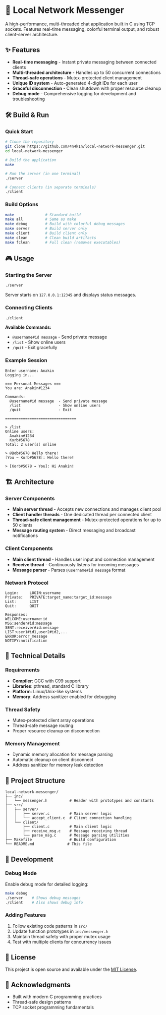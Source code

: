 # 🚀 Local Network Messenger

A high-performance, multi-threaded chat application built in C using TCP sockets. Features real-time messaging, colorful terminal output, and robust client-server architecture.

## ✨ Features

- **Real-time messaging** - Instant private messaging between connected clients
- **Multi-threaded architecture** - Handles up to 50 concurrent connections
- **Thread-safe operations** - Mutex-protected client management
- **Unique ID system** - Auto-generated 4-digit IDs for each user
- **Graceful disconnection** - Clean shutdown with proper resource cleanup
- **Debug mode** - Comprehensive logging for development and troubleshooting

## 🛠️ Build & Run

### Quick Start
```bash
# Clone the repository
git clone https://github.com/4n4k1n/local-network-messenger.git
cd local-network-messenger

# Build the application
make

# Run the server (in one terminal)
./server

# Connect clients (in separate terminals)
./client
```

### Build Options
```bash
make              # Standard build
make all          # Same as make
make debug        # Build with colorful debug messages
make server       # Build server only
make client       # Build client only
make clean        # Clean build artifacts
make fclean       # Full clean (removes executables)
```

## 🎮 Usage

### Starting the Server
```bash
./server
```
Server starts on `127.0.0.1:12345` and displays status messages.

### Connecting Clients
```bash
./client
```

**Available Commands:**
- `@username#id message` - Send private message
- `/list` - Show online users
- `/quit` - Exit gracefully

### Example Session
```
Enter username: Anakin
Logging in...

=== Personal Messages ===
You are: Anakin#1234

Commands:
  @username#id message  - Send private message
  /list                 - Show online users
  /quit                 - Exit

================================

> /list
Online users:
  Anakin#1234
  Korb#5678
Total: 2 user(s) online

> @Bob#5678 Hello there!
[You → Korb#5678]: Hello there!

> [Korb#5678 → You]: Hi Anakin!
```

## 🏗️ Architecture

### Server Components
- **Main server thread** - Accepts new connections and manages client pool
- **Client handler threads** - One dedicated thread per connected client
- **Thread-safe client management** - Mutex-protected operations for up to 50 clients
- **Message routing system** - Direct messaging and broadcast notifications

### Client Components
- **Main client thread** - Handles user input and connection management
- **Receive thread** - Continuously listens for incoming messages
- **Message parser** - Parses `@username#id message` format

### Network Protocol
```
Login:     LOGIN:username
Private:   PRIVATE:target_name:target_id:message
List:      LIST
Quit:      QUIT

Responses:
WELCOME:username:id
MSG:sender#id:message
SENT:receiver#id:message
LIST:user1#id1,user2#id2,...
ERROR:error_message
NOTIFY:notification
```

## 🔧 Technical Details

### Requirements
- **Compiler**: GCC with C99 support
- **Libraries**: pthread, standard C library
- **Platform**: Linux/Unix-like systems
- **Memory**: Address sanitizer enabled for debugging

### Thread Safety
- Mutex-protected client array operations
- Thread-safe message routing
- Proper resource cleanup on disconnection

### Memory Management
- Dynamic memory allocation for message parsing
- Automatic cleanup on client disconnect
- Address sanitizer for memory leak detection

## 📁 Project Structure

```
local-network-messenger/
├── inc/
│   └── messenger.h          # Header with prototypes and constants
├── src/
│   ├── server/
│   │   ├── server.c         # Main server logic
│   │   └── accept_client.c  # Client connection handling
│   └── client/
│       ├── client.c         # Main client logic
│       ├── receive_msg.c    # Message receiving thread
│       └── parse_msg.c      # Message parsing utilities
├── Makefile                 # Build configuration
└── README.md               # This file
```

## 🚀 Development

### Debug Mode
Enable debug mode for detailed logging:
```bash
make debug
./server    # Shows debug messages
./client    # Also shows debug info
```

### Adding Features
1. Follow existing code patterns in `src/`
2. Update function prototypes in `inc/messenger.h`
3. Maintain thread safety with proper mutex usage
4. Test with multiple clients for concurrency issues

## 📜 License

This project is open source and available under the [MIT License](LICENSE).

## 🙏 Acknowledgments

- Built with modern C programming practices
- Thread-safe design patterns
- TCP socket programming fundamentals
